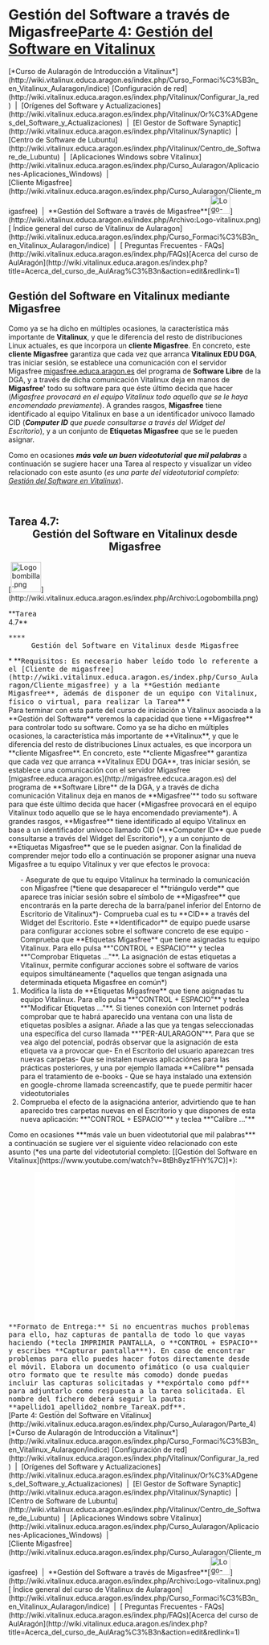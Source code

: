# Gestión del Software a través de Migasfree<th colspan="3" style="text-align:center;width:100%;">[Parte 4: Gestión del Software en Vitalinux](http://wiki.vitalinux.educa.aragon.es/index.php/Curso_Aularagon/Parte_4)</th>
<td colspan="3" style="text-align:center;background:#EEF3E2;">[*Curso de Aularagón de Introducción a Vitalinux*](http://wiki.vitalinux.educa.aragon.es/index.php/Curso_Formaci%C3%B3n_en_Vitalinux_Aularagon/indice)</td>
<td colspan="2" style="text-align:center;width:100%;font-size:95%;">[Configuración de red](http://wiki.vitalinux.educa.aragon.es/index.php/Vitalinux/Configurar_la_red)  |  [Orígenes del Software y Actualizaciones](http://wiki.vitalinux.educa.aragon.es/index.php/Vitalinux/Or%C3%ADgenes_del_Software_y_Actualizaciones)  |  [El Gestor de Software Synaptic](http://wiki.vitalinux.educa.aragon.es/index.php/Vitalinux/Synaptic)  |  [Centro de Software de Lubuntu](http://wiki.vitalinux.educa.aragon.es/index.php/Vitalinux/Centro_de_Software_de_Lubuntu)  |   [Aplicaciones Windows sobre Vitalinux](http://wiki.vitalinux.educa.aragon.es/index.php/Curso_Aularagon/Aplicaciones-Aplicaciones_Windows)  |  <br/> [Cliente Migasfree](http://wiki.vitalinux.educa.aragon.es/index.php/Curso_Aularagon/Cliente_migasfree)  |  **Gestión del Software a través de Migasfree**</td><td rowspan="1" style="vertical-align:middle; padding-left:7px; width:0%;">[<img alt="Logo-vitalinux.png" height="37" src="/images/7/7f/Logo-vitalinux.png" width="40"/>](http://wiki.vitalinux.educa.aragon.es/index.php/Archivo:Logo-vitalinux.png)</td>
<td colspan="3" style="text-align:center;background:#EEF3E2;">[ Índice general del curso de Vitalinux de Aularagon](http://wiki.vitalinux.educa.aragon.es/index.php/Curso_Formaci%C3%B3n_en_Vitalinux_Aularagon/indice)  |  [ Preguntas Frecuentes - FAQs](http://wiki.vitalinux.educa.aragon.es/index.php/FAQs)[Acerca del curso de AulAragón](http://wiki.vitalinux.educa.aragon.es/index.php?title=Acerca_del_curso_de_AulArag%C3%B3n&amp;action=edit&amp;redlink=1)</td>

<br style="clear:both;"/>


## Gestión del Software en Vitalinux mediante Migasfree

Como ya se ha dicho en múltiples ocasiones, la característica más importante de **Vitalinux**, y que le diferencia del resto de distribuciones Linux actuales, es que incorpora un **cliente Migasfree**.  En concreto, este **cliente Migasfree** garantiza que cada vez que arranca **Vitalinux EDU DGA**, tras iniciar sesión, se establece una comunicación con el servidor Migasfree [migasfree.educa.aragon.es](http://migasfree.edcuca.aragon.es) del programa de **Software Libre** de la DGA, y a través de dicha comunicación Vitalinux deja en manos de **Migasfree'** todo su software para que éste último decida que hacer (*Migasfree provocará en el equipo Vitalinux todo aquello que se le haya encomendado previamente*).  A grandes rasgos, **Migasfree** tiene identificado al equipo Vitalinux en base a un identificador unívoco llamado CID (***Computer ID** que puede consultarse a través del Widget del Escritorio*), y a un conjunto de **Etiquetas Migasfree** que se le pueden asignar.


Como en ocasiones ***más vale un buen videotutorial que mil palabras*** a continuación se sugiere hacer una Tarea al respecto y visualizar un vídeo relacionado con este asunto (*es una parte del videotutorial completo: [Gestión del Software en Vitalinux](https://www.youtube.com/watch?v=8tBh8yz1FHY)*).


<br/>


## Tarea 4.7: <center>Gestión del Software en Vitalinux desde Migasfree</center>
<td rowspan="1" style="background-color:#ffff99;border-top:1.25pt solid #000000;border-bottom:none;border-left:1.25pt solid #000000;border-right:none;padding:0.5cm; width: 70px; text-align: center"> [<img alt="Logobombilla.png" height="60" src="/images/f/fe/Logobombilla.png" width="60"/>](http://wiki.vitalinux.educa.aragon.es/index.php/Archivo:Logobombilla.png)<p>**<tt>Tarea</tt><br/>4.7**</p></td><td style="background-color:#ADFF2F;border-top:1.25pt solid #000000; border-left:none;border-right:1.25pt solid #000000;padding:0.5cm;text-align:left"> <tt>****<center>Gestión del Software en Vitalinux desde Migasfree</center></tt><p>* **<tt>Requisitos: Es necesario haber leído todo lo referente a el [Cliente de migasfree](http://wiki.vitalinux.educa.aragon.es/index.php/Curso_Aularagon/Cliente_migasfree) y a la **Gestión mediante Migasfree**, además de disponer de un equipo con Vitalinux, físico o virtual, para realizar la Tarea</tt>** *<br/>Para terminar con esta parte del curso de iniciación a Vitalinux asociada a la **Gestión del Software** veremos la capacidad que tiene **Migasfree** para controlar todo su software.  Como ya se ha dicho en múltiples ocasiones, la característica más importante de **Vitalinux**, y que le diferencia del resto de distribuciones Linux actuales, es que incorpora un **cliente Migasfree**.  En concreto, este **cliente Migasfree** garantiza que cada vez que arranca **Vitalinux EDU DGA**, tras iniciar sesión, se establece una comunicación con el servidor Migasfree [migasfree.educa.aragon.es](http://migasfree.edcuca.aragon.es) del programa de **Software Libre** de la DGA, y a través de dicha comunicación Vitalinux deja en manos de **Migasfree'** todo su software para que éste último decida que hacer (*Migasfree provocará en el equipo Vitalinux todo aquello que se le haya encomendado previamente*).  A grandes rasgos, **Migasfree** tiene identificado al equipo Vitalinux en base a un identificador unívoco llamado CID (***Computer ID** que puede consultarse a través del Widget del Escritorio*), y a un conjunto de **Etiquetas Migasfree** que se le pueden asignar. Con la finalidad de comprender mejor todo ello a continuación se proponer asignar una nueva Migasfree a tu equipo Vitalinux y ver que efectos le provoca:</p><ol>-  Asegurate de que tu equipo Vitalinux ha terminado la comunicación con Migasfree (*tiene que desaparecer el **triángulo verde** que aparece tras iniciar sesión sobre el símbolo de **Migasfree** que encontrarás en la parte derecha de la barra/panel inferior del Entorno de Escritorio de Vitalinux*)-  Comprueba cual es tu **CID** a través del Widget del Escritorio.  Este **Identificador** de equipo puede usarse para configurar acciones sobre el software concreto de ese equipo -  Comprueba que **Etiquetas Migasfree** que tiene asignadas tu equipo Vitalinux. Para ello pulsa **"CONTROL + ESPACIO"** y teclea **"Comprobar Etiquetas ..."**.  La asignación de estas etiquetas a Vitalinux, permite configurar acciones sobre el software de varios equipos simultáneamente (*aquellos que tengan asignada una determinada etiqueta Migasfree en común*) <li> Modifica la lista de **Etiquetas Migasfree** que tiene asignadas tu equipo Vitalinux. Para ello pulsa **"CONTROL + ESPACIO"** y teclea **"Modificar Etiquetas ..."**.  Si tienes conexión con Internet podrás comprobar que te habrá aparecido una ventana con una lista de etiquetas posibles a asignar.  Añade a las que ya tengas seleccionadas una específica del curso llamada **"PER-AULARAGON"**.  Para que se vea algo del potencial, podrás observar que la asignación de esta etiqueta va a provocar que-  En el Escritorio del usuario aparezcan tres nuevas carpetas-  Que se instalen nuevas aplicaciónes para las prácticas posteriores, y una por ejemplo llamada **Calibre** pensada para el tratamiento de e-books -  Que se haya instalado una extensión en google-chrome llamada screencastify, que te puede permitir hacer videotutoriales</li><li> Comprueba el efecto de la asignacióna anterior, advirtiendo que te han aparecido tres carpetas nuevas en el Escritorio y que dispones de esta nueva aplicación: **"CONTROL + ESPACIO"** y teclea **"Calibre ..."**</li></ol><p>Como en ocasiones ***más vale un buen videotutorial que mil palabras*** a continuación se sugiere ver el siguiente vídeo relacionado con este asunto (*es una parte del videotutorial completo: [[Gestión del Software en Vitalinux](https://www.youtube.com/watch?v=8tBh8yz1FHY%7C)]*):</p><center><iframe allowfullscreen="" frameborder="0" height="300" src="//www.youtube.com/embed/KDsCDPKLDko" width="400"></iframe></center></td>
<td colspan="2" style="color: #555555; border-bottom:1.25pt solid #000000;border-right: 1.25pt solid #000000;border-left: 1.25pt solid #000000;padding:0.1cm;"> <tt>**Formato de Entrega:** Si no encuentras muchos problemas para ello, haz capturas de pantalla de todo lo que vayas haciendo (*tecla IMPRIMIR PANTALLA, o **CONTROL + ESPACIO** y escribes **Capturar pantalla***).  En caso de encontrar problemas para ello puedes hacer fotos directamente desde el móvil. Elabora un documento ofimático (o usa cualquier otro formato que te resulte más comodo) donde puedas incluir las capturas solicitadas y **expórtalo como pdf** para adjuntarlo como respuesta a la tarea solicitada. El nombre del fichero deberá seguir la pauta: **apellido1_apellido2_nombre_TareaX.pdf**.</tt></td>

<br/>

<th colspan="3" style="text-align:center;width:100%;">[Parte 4: Gestión del Software en Vitalinux](http://wiki.vitalinux.educa.aragon.es/index.php/Curso_Aularagon/Parte_4)</th>
<td colspan="3" style="text-align:center;background:#EEF3E2;">[*Curso de Aularagón de Introducción a Vitalinux*](http://wiki.vitalinux.educa.aragon.es/index.php/Curso_Formaci%C3%B3n_en_Vitalinux_Aularagon/indice)</td>
<td colspan="2" style="text-align:center;width:100%;font-size:95%;">[Configuración de red](http://wiki.vitalinux.educa.aragon.es/index.php/Vitalinux/Configurar_la_red)  |  [Orígenes del Software y Actualizaciones](http://wiki.vitalinux.educa.aragon.es/index.php/Vitalinux/Or%C3%ADgenes_del_Software_y_Actualizaciones)  |  [El Gestor de Software Synaptic](http://wiki.vitalinux.educa.aragon.es/index.php/Vitalinux/Synaptic)  |  [Centro de Software de Lubuntu](http://wiki.vitalinux.educa.aragon.es/index.php/Vitalinux/Centro_de_Software_de_Lubuntu)  |   [Aplicaciones Windows sobre Vitalinux](http://wiki.vitalinux.educa.aragon.es/index.php/Curso_Aularagon/Aplicaciones-Aplicaciones_Windows)  |  <br/> [Cliente Migasfree](http://wiki.vitalinux.educa.aragon.es/index.php/Curso_Aularagon/Cliente_migasfree)  |  **Gestión del Software a través de Migasfree**</td><td rowspan="1" style="vertical-align:middle; padding-left:7px; width:0%;">[<img alt="Logo-vitalinux.png" height="37" src="/images/7/7f/Logo-vitalinux.png" width="40"/>](http://wiki.vitalinux.educa.aragon.es/index.php/Archivo:Logo-vitalinux.png)</td>
<td colspan="3" style="text-align:center;background:#EEF3E2;">[ Índice general del curso de Vitalinux de Aularagon](http://wiki.vitalinux.educa.aragon.es/index.php/Curso_Formaci%C3%B3n_en_Vitalinux_Aularagon/indice)  |  [ Preguntas Frecuentes - FAQs](http://wiki.vitalinux.educa.aragon.es/index.php/FAQs)[Acerca del curso de AulAragón](http://wiki.vitalinux.educa.aragon.es/index.php?title=Acerca_del_curso_de_AulArag%C3%B3n&amp;action=edit&amp;redlink=1)</td>

<br style="clear:both;"/>

